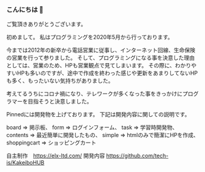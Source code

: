 ### こんにちは 👋

ご覧頂きありがとうございます。

初めまして。
私はプログラミングを2020年5月から行っております。

今までは2012年の新卒から電話営業に従事し、インターネット回線、生命保険の営業を行って参りました。
そして、プログラミングになる事を決意した理由としては、営業のため、HPも営業観点で見てしまいます。
その際に、わかりやすいHPも多いのですが、途中で作成を終わった感じや更新をあまりしてないHPも多く、もったいない気持ちがありました。

考えてるうちにコロナ禍になり、テレワークが多くなった事をきっかけにプログラマーを目指そうと決意しました。

Pinnedには開発物を上げております。
下記は開発内容に関しての説明です。

board => 掲示板、
form => ログインフォーム、
task => 学習時開発物、
contents => 最近簡単に開発したもの、
simple => htmlのみで簡潔にHPを作成、
shoppingcart => ショッピングカート

自主制作　https://elx-ltd.com/
開発内容
https://github.com/tech-is/KakeiboHUB

<!--
**takahumip7/takahumip7** is a ✨ _special_ ✨ repository because its `README.md` (this file) appears on your GitHub profile.

Here are some ideas to get you started:

- 🔭 I’m currently working on ...
- 🌱 I’m currently learning ...
- 👯 I’m looking to collaborate on ...
- 🤔 I’m looking for help with ...
- 💬 Ask me about ...
- 📫 How to reach me: ...
- 😄 Pronouns: ...
- ⚡ Fun fact: ...
-->
